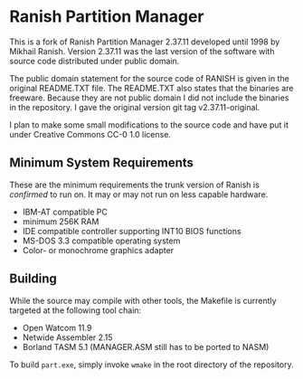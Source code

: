 # Ranish Partition Manager

This is a fork of Ranish Partition Manager 2.37.11 developed until 1998
by Mikhail Ranish. Version 2.37.11 was the last version of the software with
source code distributed under public domain.

The public domain statement for the source code of RANISH is given in the
original README.TXT file. The README.TXT also states that the binaries are
freeware. Because they are not public domain I did not include the binaries
in the repository. I gave the original version git tag v2.37.11-original.

I plan to make some small modifications to the source code and have put it
under Creative Commons CC-0 1.0 license.

## Minimum System Requirements
These are the minimum requirements the trunk version of Ranish is _confirmed_ to run on. It may or may not run on less capable hardware.

 * IBM-AT compatible PC
 * minimum 256K RAM
 * IDE compatible controller supporting INT10 BIOS functions
 * MS-DOS 3.3 compatible operating system
 * Color- or monochrome graphics adapter

## Building
While the source may compile with other tools, the Makefile is currently
targeted at the following tool chain:

 * Open Watcom 11.9
 * Netwide Assembler 2.15
 * Borland TASM 5.1 (MANAGER.ASM still has to be ported to NASM)

To build `part.exe`, simply invoke `wmake` in the root directory of the
repository.
